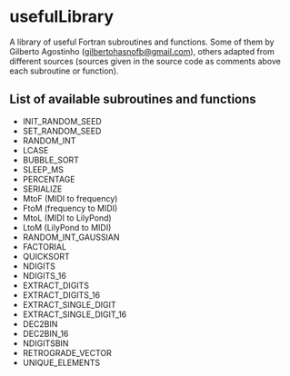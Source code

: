 usefulLibrary
===============

A library of useful Fortran subroutines and functions. Some of them by Gilberto Agostinho (gilbertohasnofb@gmail.com), others adapted from different sources (sources given in the source code as comments above each subroutine or function).

List of available subroutines and functions
-------------------------------------------

- INIT_RANDOM_SEED
- SET_RANDOM_SEED
- RANDOM_INT
- LCASE
- BUBBLE_SORT
- SLEEP_MS
- PERCENTAGE
- SERIALIZE
- MtoF (MIDI to frequency)
- FtoM (frequency to MIDI)
- MtoL (MIDI to LilyPond)
- LtoM (LilyPond to MIDI)
- RANDOM_INT_GAUSSIAN
- FACTORIAL
- QUICKSORT
- NDIGITS
- NDIGITS_16
- EXTRACT_DIGITS
- EXTRACT_DIGITS_16
- EXTRACT_SINGLE_DIGIT
- EXTRACT_SINGLE_DIGIT_16
- DEC2BIN
- DEC2BIN_16
- NDIGITSBIN
- RETROGRADE_VECTOR
- UNIQUE_ELEMENTS
